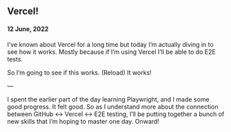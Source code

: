 ## Vercel!
#### 12 June, 2022

I’ve known about Vercel for a long time but today I’m actually diving in to see how it works. Mostly because if I’m using Vercel I’ll be able to do E2E tests.

So I’m going to see if this works. (Reload) It works! 

—

I spent the earlier part of the day learning Playwright, and I made some good progress. It felt good.  So as I understand more about the connection between GitHub \<-\> Vercel \<-\> E2E testing, I’ll be putting together a bunch of new skills that I’m hoping to master one day. Onward!  





